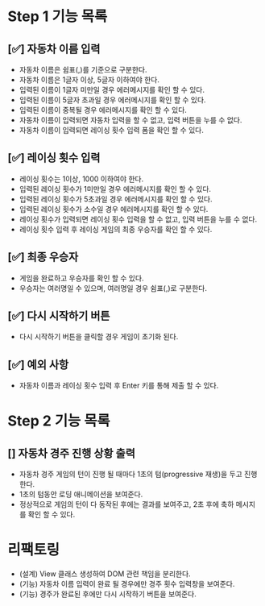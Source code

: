 
# Step 1 기능 목록

## [✅] 자동차 이름 입력
- 자동차 이름은 쉼표(,)를 기준으로 구분한다.
- 자동차 이름은 1글자 이상, 5글자 이하여야 한다.
- 입력된 이름이 1글자 미만일 경우 에러메시지를 확인 할 수 있다.
- 입력된 이름이 5글자 초과일 경우 에러메시지를 확인 할 수 있다.
- 입력된 이름이 중복될 경우 에러메시지를 확인 할 수 있다.
- 자동차 이름이 입력되면 자동차 입력을 할 수 없고, 입력 버튼을 누를 수 없다.
- 자동차 이름이 입력되면 레이싱 횟수 입력 폼을 확인 할 수 있다.
             

## [✅] 레이싱 횟수 입력 
- 레이싱 횟수는 1이상, 1000 이하여야 한다.
- 입력된 레이싱 횟수가 1미만일 경우 에러메시지를 확인 할 수 있다.
- 입력된 레이싱 횟수가 5초과일 경우 에러메시지를 확인 할 수 있다.
- 입력된 레이싱 횟수가 소수일 경우 에러메시지를 확인 할 수 있다.
- 레이싱 횟수가 입력되면 레이싱 횟수 입력을 할 수 없고, 입력 버튼을 누를 수 없다.
- 레이싱 횟수 입력 후 레이싱 게임의 최종 우승자를 확인 할 수 있다.

## [✅] 최종 우승자 
- 게임을 완료하고 우승자를 확인 할 수 있다.
- 우승자는 여러명일 수 있으며, 여러명일 경우 쉼표(,)로 구분한다.

## [✅] 다시 시작하기 버튼
- 다시 시작하기 버튼을 클릭할 경우 게임이 초기화 된다.

## [✅] 예외 사항
- 자동차 이름과 레이싱 횟수 입력 후 Enter 키를 통해 제출 할 수 있다.

# Step 2 기능 목록

## [] 자동차 경주 진행 상황 출력 
- 자동차 경주 게임의 턴이 진행 될 때마다 1초의 텀(progressive 재생)을 두고 진행한다.
- 1초의 텀동안 로딩 애니메이션을 보여준다.
- 정상적으로 게임의 턴이 다 동작된 후에는 결과를 보여주고, 2초 후에 축하 메시지를 확인 할 수 있다.


# 리팩토링
- (설계) View 클래스 생성하여 DOM 관련 책임을 분리한다. 
- (기능) 자동차 이름 입력이 완료 될 경우에만 경주 횟수 입력창을 보여준다.
- (기능) 경주가 완료된 후에만 다시 시작하기 버튼을 보여준다.
